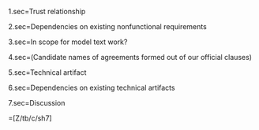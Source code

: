 1.sec=Trust relationship

2.sec=Dependencies on existing nonfunctional requirements

3.sec=In scope for model text work?

4.sec=(Candidate names of agreements formed out of our official clauses)

5.sec=Technical artifact

6.sec=Dependencies on existing technical artifacts

7.sec=Discussion

=[Z/tb/c/sh7]